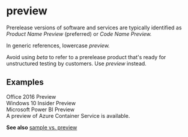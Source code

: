 # preview

Prerelease versions of software and services are typically identified as *Product Name Preview* (preferred) or *Code Name Preview.* 

In generic references, lowercase *preview.*

Avoid using *beta* to refer to a prerelease product that's ready for unstructured testing by customers. Use *preview* instead.

## Examples

Office 2016 Preview  
Windows 10 Insider Preview  
Microsoft Power BI Preview  
A preview of Azure Container Service is available.  

**See also** [sample vs. preview](~/a-z-word-list-term-collections/s/sample-vs-preview.md)
